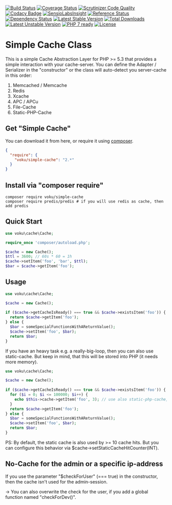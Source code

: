 [![Build Status](https://travis-ci.org/voku/simple-cache.svg?branch=master)](https://travis-ci.org/voku/simple-cache)
[![Coverage Status](https://coveralls.io/repos/github/voku/simple-cache/badge.svg?branch=master)](https://coveralls.io/github/voku/simple-cache?branch=master)
[![Scrutinizer Code Quality](https://scrutinizer-ci.com/g/voku/simple-cache/badges/quality-score.png?b=master)](https://scrutinizer-ci.com/g/voku/simple-cache/?branch=master)
[![Codacy Badge](https://www.codacy.com/project/badge/5846d2a46599486486b3956c0ce11a18)](https://www.codacy.com/app/voku/simple-cache)
[![SensioLabsInsight](https://insight.sensiolabs.com/projects/4926981d-ecb1-482b-a15c-447954b9bd66/mini.png)](https://insight.sensiolabs.com/projects/4926981d-ecb1-482b-a15c-447954b9bd66)
[![Reference Status](https://www.versioneye.com/php/voku:simple-cache/reference_badge.svg?style=flat)](https://www.versioneye.com/php/voku:simple-cache/references)
[![Dependency Status](https://www.versioneye.com/php/voku:simple-cache/dev-master/badge.svg)](https://www.versioneye.com/php/voku:simple-cache/dev-master)
[![Latest Stable Version](https://poser.pugx.org/voku/simple-cache/v/stable)](https://packagist.org/packages/voku/simple-cache) 
[![Total Downloads](https://poser.pugx.org/voku/simple-cache/downloads)](https://packagist.org/packages/voku/simple-cache) 
[![Latest Unstable Version](https://poser.pugx.org/voku/simple-cache/v/unstable)](https://packagist.org/packages/voku/simple-cache)
[![PHP 7 ready](http://php7ready.timesplinter.ch/voku/simple-cache/badge.svg)](https://travis-ci.org/voku/simple-cache)
[![License](https://poser.pugx.org/voku/simple-cache/license)](https://packagist.org/packages/voku/simple-cache)


Simple Cache Class
===================

This is a simple Cache Abstraction Layer for PHP >= 5.3 that provides a simple interaction 
with your cache-server. You can define the Adapter / Serializer in the "constructor" or the class will auto-detect you server-cache in this order:

1. Memcached / Memcache
2. Redis
3. Xcache
4. APC / APCu
5. File-Cache
6. Static-PHP-Cache

## Get "Simple Cache"

You can download it from here, or require it using [composer](https://packagist.org/packages/voku/simple-cache).
```json
{
  "require": {
    "voku/simple-cache": "2.*"
  }
}
```


## Install via "composer require"

```shell
composer require voku/simple-cache
composer require predis/predis # if you will use redis as cache, then add predis
```


## Quick Start

```php
use voku\cache\Cache;

require_once 'composer/autoload.php';

$cache = new Cache();
$ttl = 3600; // 60s * 60 = 1h
$cache->setItem('foo', 'bar', $ttl);
$bar = $cache->getItem('foo');
```


## Usage 

```php
use voku\cache\Cache;

$cache = new Cache();
  
if ($cache->getCacheIsReady() === true && $cache->existsItem('foo')) {
  return $cache->getItem('foo');
} else {
  $bar = someSpecialFunctionsWithAReturnValue();
  $cache->setItem('foo', $bar);
  return $bar;
}
```

If you have an heavy task e.g. a really-big-loop, then you can also use static-cache. 
But keep in mind, that this will be stored into PHP (it needs more memory).

```php
use voku\cache\Cache;

$cache = new Cache();
  
if ($cache->getCacheIsReady() === true && $cache->existsItem('foo')) {
  for ($i = 0; $i <= 100000; $i++) {
    echo $this->cache->getItem('foo', 3); // use also static-php-cache, when we hit the cache 3-times
  }
  return $cache->getItem('foo');
} else {
  $bar = someSpecialFunctionsWithAReturnValue();
  $cache->setItem('foo', $bar);
  return $bar;
}
```

PS: By default, the static cache is also used by >= 10 cache hits. But you can configure 
this behavior via $cache->setStaticCacheHitCounter(INT).

## No-Cache for the admin or a specific ip-address

If you use the parameter "$checkForUser" (=== true) in the constructor, then the cache isn't used for the admin-session.

-> You can also overwrite the check for the user, if you add a global function named "checkForDev()".
